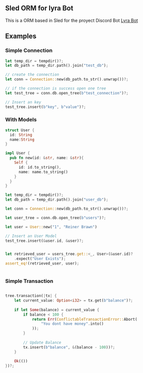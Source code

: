 ## Sled ORM for lyra Bot

This is a ORM based in Sled for the proyect Discord Bot [Lyra Bot](https://discord.gg)


## Examples


### Simple Connection
```rust
let temp_dir = tempdir()?;
let db_path = temp_dir.path().join("test_db");

// create the connection
let conn = Connection::new(db_path.to_str().unwrap())?;

// if the connection is success open one tree
let test_tree = conn.db.open_tree(b"test_connection")?;

// Insert an key
test_tree.insert(b"key", b"value")?;

```

### With Models

```rust
struct User {
  id: String
  name:String
}

impl User {
  pub fn new(id: &str, name: &str){
    Self {
      id: id.to_string(),
      name: name.to_string()
    }
  }
}

let temp_dir = tempdir()?;
let db_path = temp_dir.path().join("user_db");

let conn = Connection::new(db_path.to_str().unwrap())?;

let user_tree = conn.db.open_tree(b"users")?;

let user = User::new("1", "Reiner Brawn")

// Insert an User Model
test_tree.insert(&user.id, &user)?;



```


```rust
let retrieved_user = users_tree.get::<_, User>(&user.id)?
    .expect("User Exists");
assert_eq!(retrieved_user, user);
        
```

### Simple Transaction


```rust

tree.transaction(|tx| {
    let current_value: Option<i32> = tx.get(b"balance")?;
    
    if let Some(balance) = current_value {
        if balance < 100 {
            return Err(ConflictableTransactionError::Abort(
                "You dont have money".into()
            ));
        }
        
        // Update Balance
        tx.insert(b"balance", &(balance - 100))?;
    }
    
    Ok(())
})?;

```
